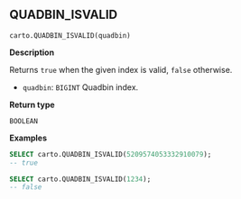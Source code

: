 ## QUADBIN_ISVALID

```sql:signature
carto.QUADBIN_ISVALID(quadbin)
```

**Description**

Returns `true` when the given index is valid, `false` otherwise.

* `quadbin`: `BIGINT` Quadbin index.

**Return type**

`BOOLEAN`

**Examples**

```sql
SELECT carto.QUADBIN_ISVALID(5209574053332910079);
-- true
```

```sql
SELECT carto.QUADBIN_ISVALID(1234);
-- false
```